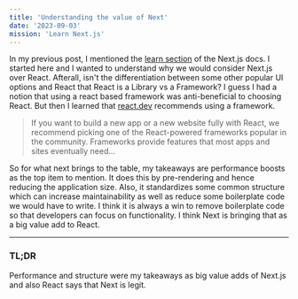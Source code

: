 ```yaml
---
title: 'Understanding the value of Next'
date: '2023-09-03'
mission: 'Learn Next.js'
---
```


In my previous post, I mentioned the [learn section](https://nextjs.org/learn/foundations/about-nextjs) of the Next.js docs. I started here and I wanted to understand why we would consider Next.js over React. Afterall, isn't the differentiation between some other popular UI options and React that React is a Library vs a Framework? I guess I had a notion that using a react based framework was anti-beneficial to choosing React. But then I learned that [react.dev](https://react.dev/learn/start-a-new-react-project) recommends using a framework.

> If you want to build a new app or a new website fully with React, we recommend picking one of the React-powered frameworks popular in the community. Frameworks provide features that most apps and sites eventually need...


So for what next brings to the table, my takeaways are performance boosts as the top item to mention. It does this by pre-rendering and hence reducing the application size. Also, it standardizes some common structure which can increase maintainability as well as reduce some boilerplate code we would have to write. I think it is always a win to remove boilerplate code so that developers can focus on functionality. I think Next is bringing that as a big value add to React.

---
### TL;DR
Performance and structure were my takeaways as big value adds of Next.js and also React says that Next is legit.